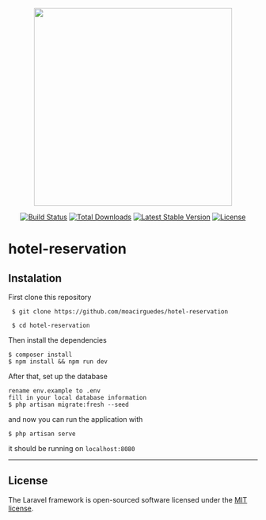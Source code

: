 <p align="center"><a href="https://laravel.com" target="_blank"><img src="https://raw.githubusercontent.com/laravel/art/master/logo-lockup/5%20SVG/2%20CMYK/1%20Full%20Color/laravel-logolockup-cmyk-red.svg" width="400"></a></p>

<p align="center">
<a href="https://travis-ci.org/laravel/framework"><img src="https://travis-ci.org/laravel/framework.svg" alt="Build Status"></a>
<a href="https://packagist.org/packages/laravel/framework"><img src="https://poser.pugx.org/laravel/framework/d/total.svg" alt="Total Downloads"></a>
<a href="https://packagist.org/packages/laravel/framework"><img src="https://poser.pugx.org/laravel/framework/v/stable.svg" alt="Latest Stable Version"></a>
<a href="https://packagist.org/packages/laravel/framework"><img src="https://poser.pugx.org/laravel/framework/license.svg" alt="License"></a>
</p>


# hotel-reservation

## Instalation

First clone this repository

```
 $ git clone https://github.com/moacirguedes/hotel-reservation

 $ cd hotel-reservation

```

Then install the dependencies

```
$ composer install
$ npm install && npm run dev
```

After that, set up the database

```
rename env.example to .env
fill in your local database information
$ php artisan migrate:fresh --seed
```

and now you can run the application with

```
$ php artisan serve
```

it should be running on ```localhost:8080```

____________________________


## License

The Laravel framework is open-sourced software licensed under the [MIT license](https://opensource.org/licenses/MIT).
